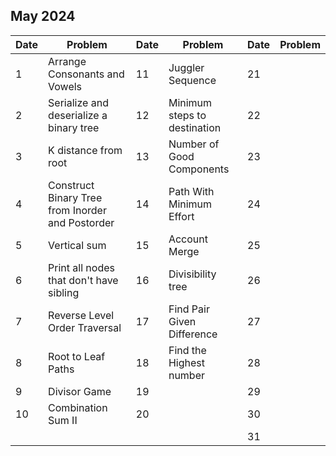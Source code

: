 ## May 2024

| Date | Problem                                          | Date | Problem                      | Date | Problem |
| ---- | ------------------------------------------------ | ---- | ---------------------------- | ---- | ------- |
| 1    | Arrange Consonants and Vowels                    | 11   | Juggler Sequence             | 21   |         |
| 2    | Serialize and deserialize a binary tree          | 12   | Minimum steps to destination | 22   |         |
| 3    | K distance from root                             | 13   | Number of Good Components    | 23   |         |
| 4    | Construct Binary Tree from Inorder and Postorder | 14   | Path With Minimum Effort     | 24   |         |
| 5    | Vertical sum                                     | 15   | Account Merge                | 25   |         |
| 6    | Print all nodes that don't have sibling          | 16   | Divisibility tree            | 26   |         |
| 7    | Reverse Level Order Traversal                    | 17   | Find Pair Given Difference   | 27   |         |
| 8    | Root to Leaf Paths                               | 18   | Find the Highest number      | 28   |         |
| 9    | Divisor Game                                     | 19   |                              | 29   |         |
| 10   | Combination Sum II                               | 20   |                              | 30   |         |
|      |                                                  |      |                              | 31   |         |
